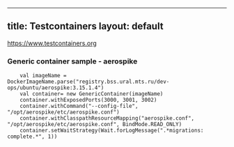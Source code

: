 
---
title: Testcontainers 
layout: default
---

https://www.testcontainers.org

### Generic container sample - aerospike

```
    val imageName = DockerImageName.parse("registry.bss.ural.mts.ru/dev-ops/ubuntu/aerospike:3.15.1.4")
    val container= new GenericContainer(imageName)
    container.withExposedPorts(3000, 3001, 3002)
    container.withCommand("--config-file", "/opt/aerospike/etc/aerospike.conf")
    container.withClasspathResourceMapping("aerospike.conf", "/opt/aerospike/etc/aerospike.conf", BindMode.READ_ONLY)
    container.setWaitStrategy(Wait.forLogMessage(".*migrations: complete.*", 1))
```

